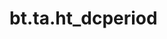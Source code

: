 <div itemscope itemtype="http://developers.google.com/ReferenceObject">
<meta itemprop="name" content="bt.ta.ht_dcperiod" />
<meta itemprop="path" content="Stable" />
</div>

# bt.ta.ht_dcperiod

<!-- Insert buttons and diff -->

<table class="tfo-notebook-buttons tfo-api nocontent" align="left">

</table>





<pre class="devsite-click-to-copy prettyprint lang-py tfo-signature-link">
<code>bt.ta.ht_dcperiod(
    *args, **kwargs
) -> np.array
</code></pre>



<!-- Placeholder for "Used in" -->
